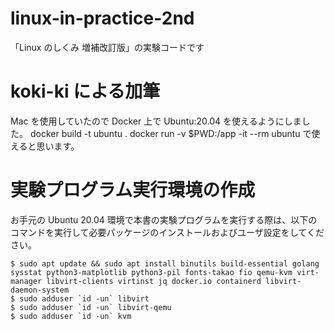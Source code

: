# linux-in-practice-2nd

「Linux のしくみ 増補改訂版」の実験コードです

# koki-ki による加筆

Mac を使用していたので Docker 上で Ubuntu:20.04 を使えるようにしました。
docker build -t ubuntu .
docker run -v $PWD:/app -it --rm ubuntu
で使えると思います。

# 実験プログラム実行環境の作成

お手元の Ubuntu 20.04 環境で本書の実験プログラムを実行する際は、以下のコマンドを実行して必要パッケージのインストールおよびユーザ設定をしてください。

```console
$ sudo apt update && sudo apt install binutils build-essential golang sysstat python3-matplotlib python3-pil fonts-takao fio qemu-kvm virt-manager libvirt-clients virtinst jq docker.io containerd libvirt-daemon-system
$ sudo adduser `id -un` libvirt
$ sudo adduser `id -un` libvirt-qemu
$ sudo adduser `id -un` kvm
```
